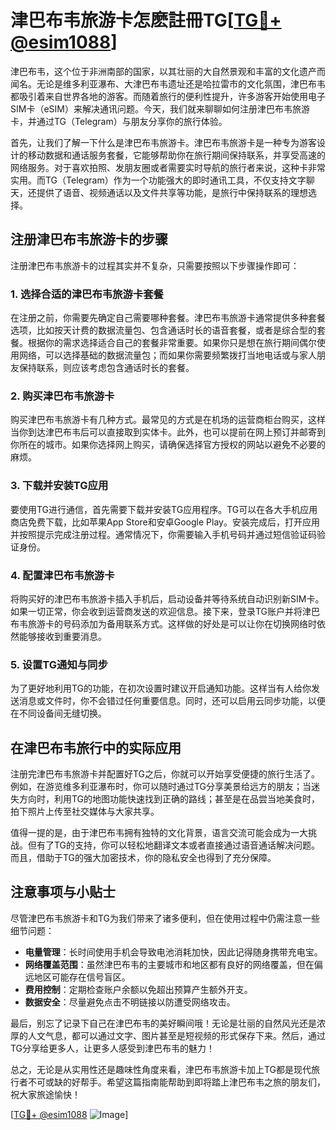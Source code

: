 # 津巴布韦旅游卡怎麽註冊TG[[TG💪+ @esim1088](https://t.me/s/esim1088)]

津巴布韦，这个位于非洲南部的国家，以其壮丽的大自然景观和丰富的文化遗产而闻名。无论是维多利亚瀑布、大津巴布韦遗址还是哈拉雷市的文化氛围，津巴布韦都吸引着来自世界各地的游客。而随着旅行的便利性提升，许多游客开始使用电子SIM卡（eSIM）来解决通讯问题。今天，我们就来聊聊如何注册津巴布韦旅游卡，并通过TG（Telegram）与朋友分享你的旅行体验。

首先，让我们了解一下什么是津巴布韦旅游卡。津巴布韦旅游卡是一种专为游客设计的移动数据和通话服务套餐，它能够帮助你在旅行期间保持联系，并享受高速的网络服务。对于喜欢拍照、发朋友圈或者需要实时导航的旅行者来说，这种卡非常实用。而TG（Telegram）作为一个功能强大的即时通讯工具，不仅支持文字聊天，还提供了语音、视频通话以及文件共享等功能，是旅行中保持联系的理想选择。

## 注册津巴布韦旅游卡的步骤

注册津巴布韦旅游卡的过程其实并不复杂，只需要按照以下步骤操作即可：

### 1. 选择合适的津巴布韦旅游卡套餐

在注册之前，你需要先确定自己需要哪种套餐。津巴布韦旅游卡通常提供多种套餐选项，比如按天计费的数据流量包、包含通话时长的语音套餐，或者是综合型的套餐。根据你的需求选择适合自己的套餐非常重要。如果你只是想在旅行期间偶尔使用网络，可以选择基础的数据流量包；而如果你需要频繁拨打当地电话或与家人朋友保持联系，则应该考虑包含通话时长的套餐。

### 2. 购买津巴布韦旅游卡

购买津巴布韦旅游卡有几种方式。最常见的方式是在机场的运营商柜台购买，这样当你到达津巴布韦后可以直接取到实体卡。此外，也可以提前在网上预订并邮寄到你所在的城市。如果你选择网上购买，请确保选择官方授权的网站以避免不必要的麻烦。

### 3. 下载并安装TG应用

要使用TG进行通信，首先需要下载并安装TG应用程序。TG可以在各大手机应用商店免费下载，比如苹果App Store和安卓Google Play。安装完成后，打开应用并按照提示完成注册过程。通常情况下，你需要输入手机号码并通过短信验证码验证身份。

### 4. 配置津巴布韦旅游卡

将购买好的津巴布韦旅游卡插入手机后，启动设备并等待系统自动识别新SIM卡。如果一切正常，你会收到运营商发送的欢迎信息。接下来，登录TG账户并将津巴布韦旅游卡的号码添加为备用联系方式。这样做的好处是可以让你在切换网络时依然能够接收到重要消息。

### 5. 设置TG通知与同步

为了更好地利用TG的功能，在初次设置时建议开启通知功能。这样当有人给你发送消息或文件时，你不会错过任何重要信息。同时，还可以启用云同步功能，以便在不同设备间无缝切换。

## 在津巴布韦旅行中的实际应用

注册完津巴布韦旅游卡并配置好TG之后，你就可以开始享受便捷的旅行生活了。例如，在游览维多利亚瀑布时，你可以随时通过TG分享美景给远方的朋友；当迷失方向时，利用TG的地图功能快速找到正确的路线；甚至是在品尝当地美食时，拍下照片上传至社交媒体与大家共享。

值得一提的是，由于津巴布韦拥有独特的文化背景，语言交流可能会成为一大挑战。但有了TG的支持，你可以轻松地翻译文本或者直接通过语音通话解决问题。而且，借助于TG的强大加密技术，你的隐私安全也得到了充分保障。

## 注意事项与小贴士

尽管津巴布韦旅游卡和TG为我们带来了诸多便利，但在使用过程中仍需注意一些细节问题：

- **电量管理**：长时间使用手机会导致电池消耗加快，因此记得随身携带充电宝。
- **网络覆盖范围**：虽然津巴布韦的主要城市和地区都有良好的网络覆盖，但在偏远地区可能存在信号盲区。
- **费用控制**：定期检查账户余额以免超出预算产生额外开支。
- **数据安全**：尽量避免点击不明链接以防遭受网络攻击。

最后，别忘了记录下自己在津巴布韦的美好瞬间哦！无论是壮丽的自然风光还是浓厚的人文气息，都可以通过文字、图片甚至是短视频的形式保存下来。然后，通过TG分享给更多人，让更多人感受到津巴布韦的魅力！

总之，无论是从实用性还是趣味性角度来看，津巴布韦旅游卡加上TG都是现代旅行者不可或缺的好帮手。希望这篇指南能帮助到即将踏上津巴布韦之旅的朋友们，祝大家旅途愉快！

[[TG💪+ @esim1088](https://t.me/s/esim1088) ![Image](https://i.postimg.cc/4NQfJmqS/Snipaste-2025-05-13-00-14-12.png)]
